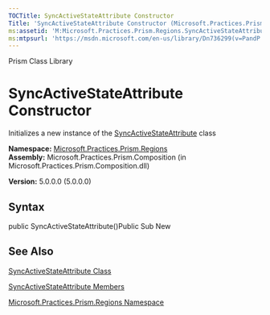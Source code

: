 ```yaml
---
TOCTitle: SyncActiveStateAttribute Constructor
Title: 'SyncActiveStateAttribute Constructor (Microsoft.Practices.Prism.Regions)'
ms:assetid: 'M:Microsoft.Practices.Prism.Regions.SyncActiveStateAttribute.\#ctor'
ms:mtpsurl: 'https://msdn.microsoft.com/en-us/library/Dn736299(v=PandP.50)'
---
```


Prism Class Library

SyncActiveStateAttribute Constructor
====================================

Initializes a new instance of the [SyncActiveStateAttribute](https://msdn.microsoft.com/t:microsoft.practices.prism.regions.syncactivestateattribute) class

**Namespace:** [Microsoft.Practices.Prism.Regions](https://msdn.microsoft.com/n:microsoft.practices.prism.regions)
**Assembly:** Microsoft.Practices.Prism.Composition (in Microsoft.Practices.Prism.Composition.dll)

**Version:** 5.0.0.0 (5.0.0.0)

## Syntax


public SyncActiveStateAttribute()Public Sub New

See Also
--------


[SyncActiveStateAttribute Class](https://msdn.microsoft.com/t:microsoft.practices.prism.regions.syncactivestateattribute)

[SyncActiveStateAttribute Members](https://msdn.microsoft.com/allmembers.t:microsoft.practices.prism.regions.syncactivestateattribute)

[Microsoft.Practices.Prism.Regions Namespace](https://msdn.microsoft.com/n:microsoft.practices.prism.regions)
